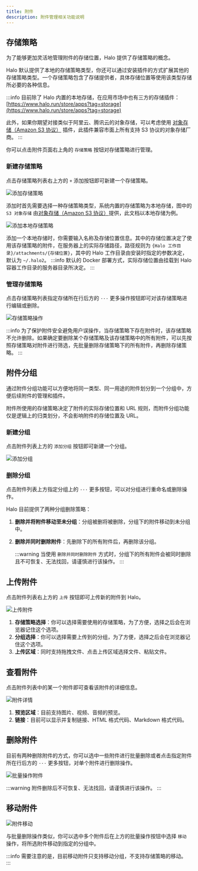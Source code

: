 ```yaml
---
title: 附件
description: 附件管理相关功能说明
---
```


## 存储策略

为了能够更加灵活地管理附件的存储位置，Halo 提供了存储策略的概念。

Halo 默认提供了本地的存储策略类型，你还可以通过安装插件的方式扩展其他的存储策略类型。一个存储策略包含了存储提供者，具体存储位置等使用该类型存储所必要的各种信息。

:::info
目前除了 Halo 内置的本地存储，在应用市场中也有三方的存储插件：[https://www.halo.run/store/apps?tag=storage](https://www.halo.run/store/apps?tag=storage)

此外，如果你期望对接类似于阿里云、腾讯云的对象存储，可以考虑使用 [对象存储（Amazon S3 协议）](https://www.halo.run/store/apps/app-Qxhpp) 插件，此插件兼容市面上所有支持 S3 协议的对象存储厂商。
:::

你可以点击附件页面右上角的 `存储策略` 按钮对存储策略进行管理。

### 新建存储策略

点击存储策略列表右上方的 `+` 添加按钮即可新建一个存储策略。

![添加存储策略](/img/user-guide/attachments/attachment-policy-add.png)

添加时首先需要选择一种存储策略类型，系统内置的存储策略为本地存储，图中的 `S3 对象存储` 由[对象存储（Amazon S3 协议）](https://www.halo.run/store/apps/app-Qxhpp)提供，此文档以本地存储为例。

![添加本地存储策略](/img/user-guide/attachments/attachment-policy-add-local.png)

添加一个本地存储时，你需要输入名称及存储位置信息。其中的存储位置决定了使用该存储策略的附件，在服务器上的实际存储路径，路径规则为 `{Halo 工作目录}/attachments/{存储位置}`，其中的 Halo 工作目录由安装时指定的参数决定，默认为 `~/.halo2`。
:::info
默认的 Docker 部署方式，实际存储位置由挂载到 Halo 容器工作目录的服务器目录所决定。
:::

### 管理存储策略

点击存储策略列表指定存储所在行后方的 `···` 更多操作按钮即可对该存储策略进行编辑或删除。

![存储策略操作](/img/user-guide/attachments/attachment-policy-operate.png)

:::info
为了保护附件安全避免用户误操作，当存储策略下存在附件时，该存储策略不允许删除。如果确定要删除某个存储策略及该存储策略中的所有附件，可以先按照存储策略对附件进行筛选，先批量删除存储策略下的所有附件，再删除存储策略。
:::

## 附件分组

通过附件分组功能可以方便地将同一类型、同一用途的附件划分到一个分组中，方便后续附件的管理和插件。

附件所使用的存储策略决定了附件的实际存储位置和 URL 规则，而附件分组功能仅是逻辑上的归类划分，不会影响附件的存储位置及 URL。

### 新建分组

点击附件列表上方的 `添加分组` 按钮即可新建一个分组。

![添加分组](/img/user-guide/attachments/attachment-group-add.png)

### 删除分组

点击附件列表上方指定分组上的 `···` 更多按钮，可以对分组进行重命名或删除操作。

Halo 目前提供了两种分组删除策略：

1. **删除并将附件移动至未分组**：分组被删将被删除，分组下的附件移动到未分组中。
2. **删除并同时删除附件**：先删除下的所有附件后，再删除该分组。

    :::warning
    当使用 `删除并同时删除附件` 方式时，分组下的所有附件会被同时删除且不可恢复、无法找回，请谨慎进行该操作。
    :::

## 上传附件

点击附件列表右上方的 `上传` 按钮即可上传新的附件到 Halo。

![上传附件](/img/user-guide/attachments/attachment-upload.png)

1. **存储策略选择**：你可以选择需要使用的存储策略，为了方便，选择之后会在浏览器记住这个选项。
2. **分组选择**：你可以选择需要上传到的分组，为了方便，选择之后会在浏览器记住这个选项。
3. **上传区域**：同时支持拖拽文件、点击上传区域选择文件、粘贴文件。

## 查看附件

点击附件列表中的某一个附件即可查看该附件的详细信息。

![附件详情](/img/user-guide/attachments/attachment-detail.png)

1. **预览区域**：目前支持图片、视频、音频的预览。
2. **链接**：目前可以显示并复制链接、HTML 格式代码、Markdown 格式代码。

## 删除附件

目前有两种删除附件的方式，你可以选中一些附件进行批量删除或者点击指定附件所在行后方的 `···` 更多按钮，对单个附件进行删除操作。

![批量操作附件](/img/user-guide/attachments/attachment-batch-operate.png)

:::warning
附件删除后不可恢复、无法找回，请谨慎进行该操作。
:::

## 移动附件

![附件移动](/img/user-guide/attachments/attachment-move.png)

与批量删除操作类似，你可以选中多个附件后在上方的批量操作按钮中选择 `移动` 操作，将所选附件移动到指定的分组中。

:::info
需要注意的是，目前移动附件只支持移动分组，不支持存储策略的移动。
:::
